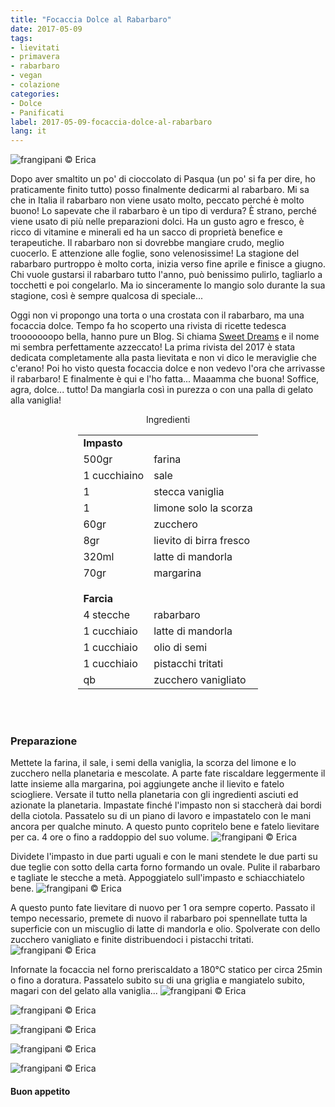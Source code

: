 ```yaml
---
title: "Focaccia Dolce al Rabarbaro"
date: 2017-05-09
tags:
- lievitati
- primavera
- rabarbaro
- vegan
- colazione
categories:
- Dolce
- Panificati  
label: 2017-05-09-focaccia-dolce-al-rabarbaro
lang: it 
---
```

![](../2017-05-09-focaccia-dolce-al-rabarbaro/header.jpg "frangipani © Erica")

Dopo aver smaltito un po' di cioccolato di Pasqua (un po' si fa per dire, ho praticamente finito tutto) posso finalmente dedicarmi al rabarbaro. Mi sa che in Italia il rabarbaro non viene usato molto, peccato perché è molto buono! Lo sapevate che il rabarbaro è un tipo di verdura? È strano, perché viene usato di più nelle preparazioni dolci. Ha un gusto agro e fresco, è ricco di vitamine e minerali ed ha un sacco di proprietà benefice e terapeutiche. Il rabarbaro non si dovrebbe mangiare crudo, meglio cuocerlo. E attenzione alle foglie, sono velenosissime! La stagione del rabarbaro purtroppo è molto corta, inizia verso fine aprile e finisce a giugno. Chi vuole gustarsi il rabarbaro tutto l'anno, può benissimo pulirlo, tagliarlo a tocchetti e poi congelarlo. Ma io sinceramente lo mangio solo durante la sua stagione, così è sempre qualcosa di speciale...

Oggi non vi propongo una torta o una crostata con il rabarbaro, ma una focaccia dolce. Tempo fa ho scoperto una rivista di ricette tedesca trooooooopo bella, hanno pure un Blog. Si chiama <a href="http://www.sweet-dreams-blog.de" target="_blank">Sweet Dreams</a> e il nome mi sembra perfettamente azzeccato! La prima rivista del 2017 è stata dedicata completamente alla pasta lievitata e non vi dico le meraviglie che c'erano! Poi ho visto questa focaccia dolce e non vedevo l'ora che arrivasse il rabarbaro! E finalmente è qui e l'ho fatta... Maaamma che buona! Soffice, agra, dolce... tutto! Da mangiarla così in purezza o con una palla di gelato alla vaniglia! 

<div id="wrapper" style="text-align: center">
  <div id="yourdiv" style="display: inline-block;">
    <div class="ingredients">
      <div class="ingredients-title">Ingredienti</div>
      <table>
        <tbody>
          <tr>          
            <td colspan="2"><b>Impasto</b></td>
          </tr>      
          <tr>
            <td>500gr</td>
            <td>farina</td>
          </tr>
          <tr>
            <td>1 cucchiaino</td>
            <td>sale</td>
          </tr>
          <tr>
            <td>1</td>
            <td>stecca vaniglia</td>
          </tr>
          <tr>
            <td>1</td>
            <td>limone solo la scorza</td>
          </tr>
          <tr>
            <td>60gr</td>
            <td>zucchero</td>
          </tr>
          <tr>
            <td>8gr</td>
            <td>lievito di birra fresco</td>
          </tr>
          <tr>
            <td>320ml</td>
            <td>latte di mandorla</td>
          </tr>
          <tr>
            <td>70gr</td>
            <td>margarina</td>        
          </tr>
          <tr style="height: 15px;"></tr>
          <tr>          
            <td colspan="2"><b>Farcia</b></td>
          </tr>      
          <tr>
            <td>4 stecche</td>
            <td>rabarbaro</td>
          </tr>
          <tr>
            <td>1 cucchiaio</td>
            <td>latte di mandorla</td>        
          </tr>
          <tr>
            <td>1 cucchiaio</td>
            <td>olio di semi</td>
          </tr>
          <tr>
            <td>1 cucchiaio</td>
            <td>pistacchi tritati</td>        
          </tr>
          <tr>
            <td>qb</td>
            <td>zucchero vanigliato</td>
          </tr>
        </tbody>
      </table>
      <br></br>
    </div>
  </div>
</div>


<h3>
  <font color="grey">
    <i class="fa-solid fa-gears"></i>
  </font> Preparazione
</h3>

Mettete la farina, il sale, i semi della vaniglia, la scorza del limone e lo zucchero nella planetaria e mescolate. A parte fate riscaldare leggermente il latte insieme alla margarina, poi aggiungete anche il lievito e fatelo sciogliere. Versate il tutto nella planetaria con gli ingredienti asciuti ed azionate la planetaria. Impastate finché l'impasto non si staccherà dai bordi della ciotola. Passatelo su di un piano di lavoro e impastatelo con le mani ancora per qualche minuto. A questo punto copritelo bene e fatelo lievitare per ca. 4 ore o fino a raddoppio del suo volume.
![](../2017-05-09-focaccia-dolce-al-rabarbaro/impasto.jpg "frangipani © Erica")

Dividete l'impasto in due parti uguali e con le mani stendete le due parti su due teglie con sotto della carta forno formando un ovale. Pulite il rabarbaro e tagliate le stecche a metà. Appoggiatelo sull'impasto e schiacchiatelo bene.
![](../2017-05-09-focaccia-dolce-al-rabarbaro/teglia.jpg "frangipani © Erica")

A questo punto fate lievitare di nuovo per 1 ora sempre coperto. Passato il tempo necessario, premete di nuovo il rabarbaro poi spennellate tutta la superficie con un miscuglio di latte di mandorla e olio. Spolverate con dello zucchero vanigliato e finite distribuendoci i pistacchi tritati.
![](../2017-05-09-focaccia-dolce-al-rabarbaro/tegliafinita.jpg "frangipani © Erica")

Infornate la focaccia nel forno preriscaldato a 180°C statico per circa 25min o fino a doratura. Passatelo subito su di una griglia e mangiatelo subito, magari con del gelato alla vaniglia...
![](../2017-05-09-focaccia-dolce-al-rabarbaro/risultato1.jpg "frangipani © Erica")

![](../2017-05-09-focaccia-dolce-al-rabarbaro/risultato2.jpg "frangipani © Erica")

![](../2017-05-09-focaccia-dolce-al-rabarbaro/risultato3.jpg "frangipani © Erica")

![](../2017-05-09-focaccia-dolce-al-rabarbaro/risultato4.jpg "frangipani © Erica")

![](../2017-05-09-focaccia-dolce-al-rabarbaro/risultato5.jpg "frangipani © Erica")

<h4>Buon appetito
  <font color="red">
    <i class="fa-regular fa-face-smile"></i>
  </font>
</h4>